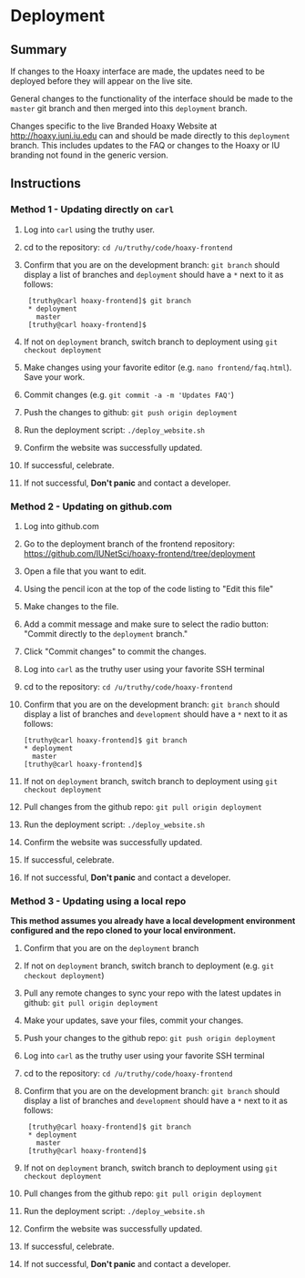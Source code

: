 # Deployment

## Summary

If changes to the Hoaxy interface are made, the updates need to be deployed before they will appear on the live site.

General changes to the functionality of the interface should be made to the `master` git branch and then merged into this `deployment` branch.

Changes specific to the live Branded Hoaxy Website at <http://hoaxy.iuni.iu.edu> can and should be made directly to this `deployment` branch.  This includes updates to the FAQ or changes to the Hoaxy or IU branding not found in the generic version.

## Instructions

### Method 1 - Updating directly on `carl`

1) Log into `carl` using the truthy user.
2) cd to the repository: `cd /u/truthy/code/hoaxy-frontend`
3) Confirm that you are on the development branch: `git branch` should display a list of branches and `deployment` should have a  `*` next to it as follows:

        [truthy@carl hoaxy-frontend]$ git branch
        * deployment
          master
        [truthy@carl hoaxy-frontend]$
4) If not on `deployment` branch, switch branch to deployment using `git checkout deployment`
5) Make changes using your favorite editor (e.g. `nano frontend/faq.html`).  Save your work.
6) Commit changes (e.g. `git commit -a -m 'Updates FAQ'`)
7) Push the changes to github: `git push origin deployment`
8) Run the deployment script: `./deploy_website.sh`
9) Confirm the website was successfully updated.
10) If successful, celebrate.
11) If not successful, **Don't panic** and contact a developer.

### Method 2 - Updating on github.com

1) Log into github.com
2) Go to the deployment branch of the frontend repository: <https://github.com/IUNetSci/hoaxy-frontend/tree/deployment>
3) Open a file that you want to edit.
4) Using the pencil icon at the top of the code listing to "Edit this file"
5) Make changes to the file.
6) Add a commit message and make sure to select the radio button: "Commit directly to the `deployment` branch."
7) Click "Commit changes" to commit the changes.
8) Log into `carl` as the truthy user using your favorite SSH terminal
9) cd to the repository: `cd /u/truthy/code/hoaxy-frontend`
10) Confirm that you are on the development branch: `git branch` should display a list of branches and `development` should have a  `*` next to it as follows:

        [truthy@carl hoaxy-frontend]$ git branch
        * deployment
          master
        [truthy@carl hoaxy-frontend]$
11) If not on `deployment` branch, switch branch to deployment using `git checkout deployment`
12) Pull changes from the github repo: `git pull origin deployment`
13) Run the deployment script: `./deploy_website.sh`
14) Confirm the website was successfully updated.
15) If successful, celebrate.
16) If not successful, **Don't panic** and contact a developer.

### Method 3 - Updating using a local repo

**This method assumes you already have a local development environment configured and the repo cloned to your local environment.**

1) Confirm that you are on the `deployment` branch
2) If not on `deployment` branch, switch branch to deployment (e.g. `git checkout deployment`)
3) Pull any remote changes to sync your repo with the latest updates in github:  `git pull origin deployment`
3) Make your updates, save your files, commit your changes.
4) Push your changes to the github repo: `git push origin deployment`
5) Log into `carl` as the truthy user using your favorite SSH terminal
6) cd to the repository: `cd /u/truthy/code/hoaxy-frontend`
7) Confirm that you are on the development branch: `git branch` should display a list of branches and `development` should have a  `*` next to it as follows:

        [truthy@carl hoaxy-frontend]$ git branch
        * deployment
          master
        [truthy@carl hoaxy-frontend]$
8) If not on `deployment` branch, switch branch to deployment using `git checkout deployment`
9) Pull changes from the github repo: `git pull origin deployment`
10) Run the deployment script: `./deploy_website.sh`
11) Confirm the website was successfully updated.
12) If successful, celebrate.
13) If not successful, **Don't panic** and contact a developer.

